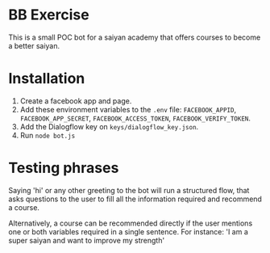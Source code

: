 # BB Exercise

This is a small POC bot for a saiyan academy that offers courses to become a better saiyan.

# Installation
1. Create a facebook app and page.
2. Add these environment variables to the `.env` file: `FACEBOOK_APPID`, `FACEBOOK_APP_SECRET`, `FACEBOOK_ACCESS_TOKEN`, `FACEBOOK_VERIFY_TOKEN`.
3. Add the Dialogflow key on `keys/dialogflow_key.json`.
4. Run `node bot.js`

# Testing phrases
Saying 'hi' or any other greeting to the bot will run a structured flow, that asks questions to the user to fill all the information required and recommend a course.

Alternatively, a course can be recommended directly if the user mentions one or both variables required in a single sentence. For instance: 'I am a super saiyan and want to improve my strength'